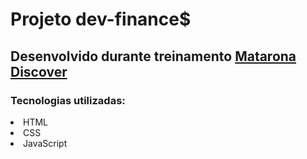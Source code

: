 # Projeto dev-finance$

## Desenvolvido durante treinamento [Matarona Discover](https://www.youtube.com/playlist?list=PLeLKux5eT3kY2mvZUi7IM5T548vfKxGq5)

### Tecnologias utilizadas:

<li>HTML</li>
<li>CSS</li>
<li>JavaScript</li>
